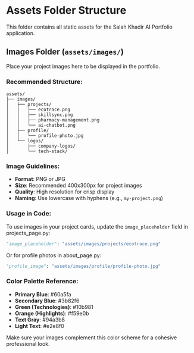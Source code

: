 # Assets Folder Structure

This folder contains all static assets for the Salah Khadir AI Portfolio application.

## Images Folder (`assets/images/`)

Place your project images here to be displayed in the portfolio. 

### Recommended Structure:
```
assets/
├── images/
│   ├── projects/
│   │   ├── ecotrace.png
│   │   ├── skillsync.png
│   │   ├── pharmacy-management.png
│   │   └── ai-chatbot.png
│   ├── profile/
│   │   └── profile-photo.jpg
│   └── logos/
│       ├── company-logos/
│       └── tech-stack/
```

### Image Guidelines:
- **Format**: PNG or JPG
- **Size**: Recommended 400x300px for project images
- **Quality**: High resolution for crisp display
- **Naming**: Use lowercase with hyphens (e.g., `my-project.png`)

### Usage in Code:
To use images in your project cards, update the `image_placeholder` field in projects_page.py:

```python
"image_placeholder": "assets/images/projects/ecotrace.png"
```

Or for profile photos in about_page.py:
```python
"profile_image": "assets/images/profile/profile-photo.jpg"
```

### Color Palette Reference:
- **Primary Blue**: #60a5fa
- **Secondary Blue**: #3b82f6
- **Green (Technologies)**: #10b981
- **Orange (Highlights)**: #f59e0b
- **Text Gray**: #94a3b8
- **Light Text**: #e2e8f0

Make sure your images complement this color scheme for a cohesive professional look.
